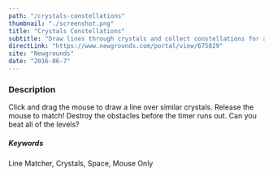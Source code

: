 ```yaml
---
path: "/crystals-constellations"
thumbnail: "./screenshot.png"
title: "Crystals Constellations"
subtitle: "Draw lines through crystals and collect constellations for a cool challenge in this different kind of match 3 game!"
directLink: "https://www.newgrounds.com/portal/view/675829"
site: "Newgrounds"
date: "2016-06-7"
---
```


### Description
Click and drag the mouse to draw a line over similar crystals. Release the mouse to match! Destroy the obstacles before the timer runs out. Can you beat all of the levels?

##### Keywords

Line Matcher, Crystals, Space, Mouse Only
